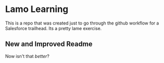 # Lamo Learning
This is a repo that was created just to go through the github workflow for a Salesforce trailhead. Its a pretty lame exercise.

## New and Improved Readme
Now isn't that *better*?